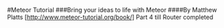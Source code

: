 #Meteor Tutorial
###Bring your ideas to life with Meteor
####By Matthew Platts
[http://www.meteor-tutorial.org/book/]
Part 4 till Router completed
